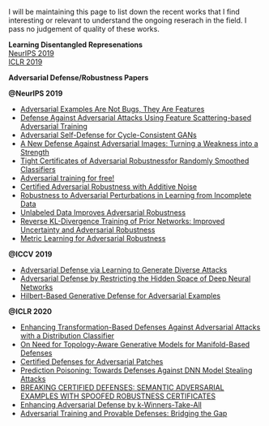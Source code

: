 I will be maintaining this page to list down the recent works that I find interesting or relevant to understand the ongoing reserach in the field. I pass no judgement of quality of these works.

**Learning Disentangled Represenations**  
[NeurIPS 2019](Disentangled_updates.md)  
[ICLR 2019](disentangled_iclr_2019.md)

**Adversarial Defense/Robustness Papers**

**@NeurIPS 2019**  
- [Adversarial Examples Are Not Bugs, They Are Features](https://arxiv.org/pdf/1905.02175.pdf)
- [Defense Against Adversarial Attacks Using Feature Scattering-based Adversarial Training](https://arxiv.org/pdf/1907.10764.pdf)  
- [Adversarial Self-Defense for Cycle-Consistent GANs](https://arxiv.org/pdf/1908.01517.pdf)  
- [A New Defense Against Adversarial Images: Turning a Weakness into a Strength](https://arxiv.org/pdf/1910.07629.pdf)  
- [Tight Certificates of Adversarial Robustnessfor Randomly Smoothed Classifiers](http://papers.nips.cc/paper/8737-tight-certificates-of-adversarial-robustness-for-randomly-smoothed-classifiers.pdf)  
- [Adversarial training for free!](https://arxiv.org/pdf/1904.12843.pdf)  
- [Certified Adversarial Robustness with Additive Noise](https://arxiv.org/pdf/1809.03113.pdf)  
- [Robustness to Adversarial Perturbations in Learning from Incomplete Data](https://arxiv.org/pdf/1905.13021.pdf)  
- [Unlabeled Data Improves Adversarial Robustness](http://papers.nips.cc/paper/9298-unlabeled-data-improves-adversarial-robustness.pdf)  
- [Reverse KL-Divergence Training of Prior Networks: Improved Uncertainty and Adversarial Robustness](https://arxiv.org/pdf/1905.13472.pdf)  
- [Metric Learning for Adversarial Robustness](https://papers.nips.cc/paper/8339-metric-learning-for-adversarial-robustness.pdf)  


**@ICCV 2019**
- [Adversarial Defense via Learning to Generate Diverse Attacks](http://openaccess.thecvf.com/content_ICCV_2019/papers/Jang_Adversarial_Defense_via_Learning_to_Generate_Diverse_Attacks_ICCV_2019_paper.pdf)  
- [Adversarial Defense by Restricting the Hidden Space of Deep Neural Networks](http://openaccess.thecvf.com/content_ICCV_2019/papers/Mustafa_Adversarial_Defense_by_Restricting_the_Hidden_Space_of_Deep_Neural_ICCV_2019_paper.pdf)  
- [Hilbert-Based Generative Defense for Adversarial Examples](http://openaccess.thecvf.com/content_ICCV_2019/papers/Bai_Hilbert-Based_Generative_Defense_for_Adversarial_Examples_ICCV_2019_paper.pdf)  


**@ICLR 2020**
- [Enhancing Transformation-Based Defenses Against Adversarial Attacks with a Distribution Classifier](https://openreview.net/pdf?id=BkgWahEFvr)  
- [On Need for Topology-Aware Generative Models for Manifold-Based Defenses](https://openreview.net/pdf?id=r1lF_CEYwS)  
- [Certified Defenses for Adversarial Patches](https://openreview.net/pdf?id=HyeaSkrYPH)  
- [Prediction Poisoning: Towards Defenses Against DNN Model Stealing Attacks](https://openreview.net/pdf?id=SyevYxHtDB)  
- [BREAKING CERTIFIED DEFENSES: SEMANTIC ADVERSARIAL EXAMPLES WITH SPOOFED ROBUSTNESS CERTIFICATES](https://openreview.net/pdf?id=HJxdTxHYvB)  
- [Enhancing Adversarial Defense by k-Winners-Take-All](https://openreview.net/pdf?id=Skgvy64tvr)  
- [Adversarial Training and Provable Defenses: Bridging the Gap](https://openreview.net/pdf?id=SJxSDxrKDr)  





